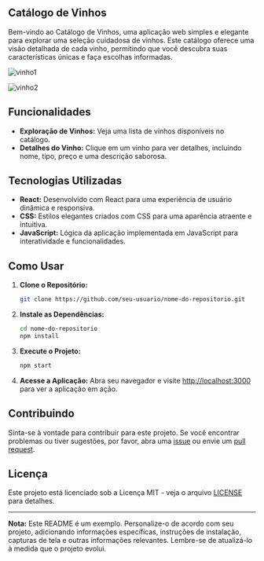 ## Catálogo de Vinhos

Bem-vindo ao Catálogo de Vinhos, uma aplicação web simples e elegante para explorar uma seleção cuidadosa de vinhos. Este catálogo oferece uma visão detalhada de cada vinho, permitindo que você descubra suas características únicas e faça escolhas informadas.

![vinho1](https://github.com/joaoleahy/wine-catalog/assets/86070920/ad1fe7bc-2405-49ba-8a67-d634bbd73d12)


![vinho2](https://github.com/joaoleahy/wine-catalog/assets/86070920/abd7f215-7228-4642-85df-392f260d8e2f)


## Funcionalidades

- **Exploração de Vinhos:** Veja uma lista de vinhos disponíveis no catálogo.
- **Detalhes do Vinho:** Clique em um vinho para ver detalhes, incluindo nome, tipo, preço e uma descrição saborosa.

## Tecnologias Utilizadas

- **React:** Desenvolvido com React para uma experiência de usuário dinâmica e responsiva.
- **CSS:** Estilos elegantes criados com CSS para uma aparência atraente e intuitiva.
- **JavaScript:** Lógica da aplicação implementada em JavaScript para interatividade e funcionalidades.

## Como Usar

1. **Clone o Repositório:**
   ```bash
   git clone https://github.com/seu-usuario/nome-do-repositorio.git
   ```

2. **Instale as Dependências:**
   ```bash
   cd nome-do-repositorio
   npm install
   ```

3. **Execute o Projeto:**
   ```bash
   npm start
   ```

4. **Acesse a Aplicação:**
   Abra seu navegador e visite [http://localhost:3000](http://localhost:3000) para ver a aplicação em ação.

## Contribuindo

Sinta-se à vontade para contribuir para este projeto. Se você encontrar problemas ou tiver sugestões, por favor, abra uma [issue](link_para_issues) ou envie um [pull request](link_para_pull_requests).

## Licença

Este projeto está licenciado sob a Licença MIT - veja o arquivo [LICENSE](LICENSE) para detalhes.

---

**Nota:** Este README é um exemplo. Personalize-o de acordo com seu projeto, adicionando informações específicas, instruções de instalação, capturas de tela e outras informações relevantes. Lembre-se de atualizá-lo à medida que o projeto evolui.
